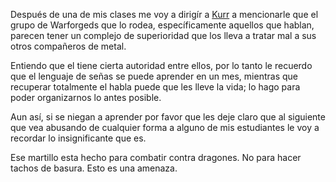 Después de una de mis clases me voy a dirigír a [Kurr](../../Cwolf/Kurr/Kurr.md) a mencionarle que el grupo de Warforgeds que lo rodea, específicamente aquellos que hablan, parecen tener un complejo de superioridad que los lleva a tratar mal a sus otros compañeros de metal.

Entiendo que el tiene cierta autoridad entre ellos, por lo tanto le recuerdo que el lenguaje de señas se puede aprender en un mes, mientras que recuperar totalmente el habla puede que les lleve la vida; lo hago para poder organizarnos lo antes posible.

Aun así, si se niegan a aprender por favor que les deje claro que al siguiente que vea abusando de cualquier forma a alguno de mis estudiantes le voy a recordar lo insignificante que es.

Ese martillo esta hecho para combatir contra dragones.
No para hacer tachos de basura.
Esto es una amenaza.